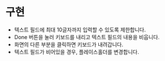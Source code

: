 # 구현
- 텍스트 필드에 최대 10글자까지 입력할 수 있도록 제한합니다.
- Done 버튼을 눌러 키보드를 내리고 텍스트 필드의 내용을 비웁니다.
- 화면의 다른 부분을 클릭하면 키보드가 내려갑니다.
- 텍스트 필드가 비어있을 경우, 플레이스홀더를 변경합니다.
